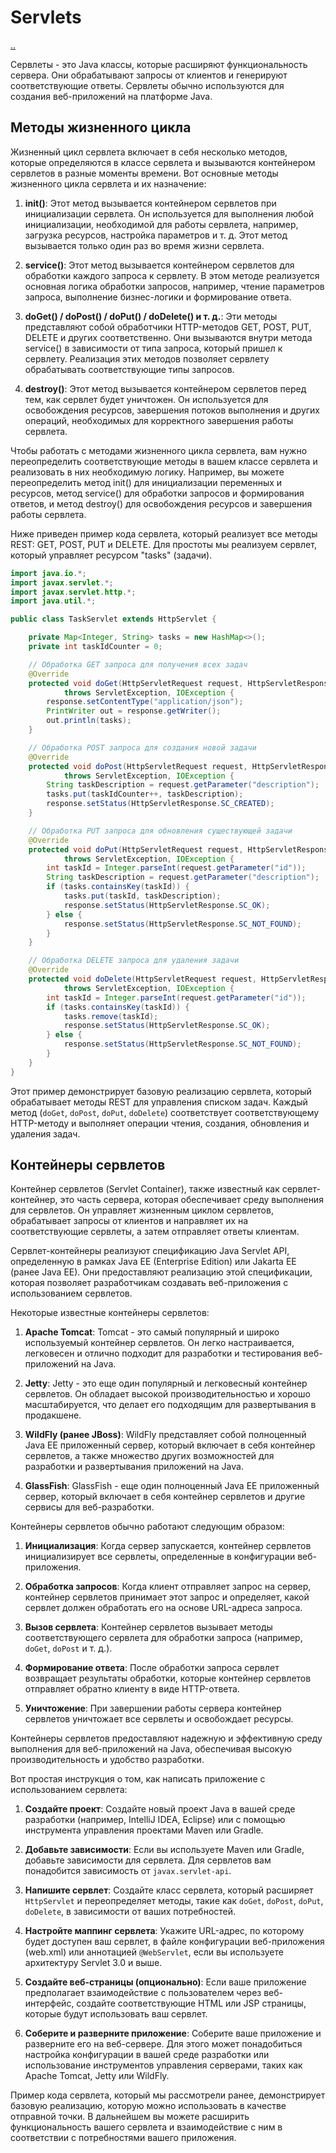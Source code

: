 # Servlets

[..](./README.md)

Сервлеты - это Java классы, которые расширяют функциональность сервера. Они обрабатывают запросы от клиентов и генерируют соответствующие ответы. Сервлеты обычно используются для создания веб-приложений на платформе Java.

## Методы жизненного цикла

Жизненный цикл сервлета включает в себя несколько методов, которые определяются в классе сервлета и вызываются контейнером сервлетов в разные моменты времени. Вот основные методы жизненного цикла сервлета и их назначение:

1. **init()**: Этот метод вызывается контейнером сервлетов при инициализации сервлета. Он используется для выполнения любой инициализации, необходимой для работы сервлета, например, загрузка ресурсов, настройка параметров и т. д. Этот метод вызывается только один раз во время жизни сервлета.

2. **service()**: Этот метод вызывается контейнером сервлетов для обработки каждого запроса к сервлету. В этом методе реализуется основная логика обработки запросов, например, чтение параметров запроса, выполнение бизнес-логики и формирование ответа.

3. **doGet() / doPost() / doPut() / doDelete() и т. д.**: Эти методы представляют собой обработчики HTTP-методов GET, POST, PUT, DELETE и других соответственно. Они вызываются внутри метода service() в зависимости от типа запроса, который пришел к сервлету. Реализация этих методов позволяет сервлету обрабатывать соответствующие типы запросов.

4. **destroy()**: Этот метод вызывается контейнером сервлетов перед тем, как сервлет будет уничтожен. Он используется для освобождения ресурсов, завершения потоков выполнения и других операций, необходимых для корректного завершения работы сервлета.

Чтобы работать с методами жизненного цикла сервлета, вам нужно переопределить соответствующие методы в вашем классе сервлета и реализовать в них необходимую логику. Например, вы можете переопределить метод init() для инициализации переменных и ресурсов, метод service() для обработки запросов и формирования ответов, и метод destroy() для освобождения ресурсов и завершения работы сервлета.

Ниже приведен пример кода сервлета, который реализует все методы REST: GET, POST, PUT и DELETE. Для простоты мы реализуем сервлет, который управляет ресурсом "tasks" (задачи).

```java
import java.io.*;
import javax.servlet.*;
import javax.servlet.http.*;
import java.util.*;

public class TaskServlet extends HttpServlet {

    private Map<Integer, String> tasks = new HashMap<>();
    private int taskIdCounter = 0;

    // Обработка GET запроса для получения всех задач
    @Override
    protected void doGet(HttpServletRequest request, HttpServletResponse response)
            throws ServletException, IOException {
        response.setContentType("application/json");
        PrintWriter out = response.getWriter();
        out.println(tasks);
    }

    // Обработка POST запроса для создания новой задачи
    @Override
    protected void doPost(HttpServletRequest request, HttpServletResponse response)
            throws ServletException, IOException {
        String taskDescription = request.getParameter("description");
        tasks.put(taskIdCounter++, taskDescription);
        response.setStatus(HttpServletResponse.SC_CREATED);
    }

    // Обработка PUT запроса для обновления существующей задачи
    @Override
    protected void doPut(HttpServletRequest request, HttpServletResponse response)
            throws ServletException, IOException {
        int taskId = Integer.parseInt(request.getParameter("id"));
        String taskDescription = request.getParameter("description");
        if (tasks.containsKey(taskId)) {
            tasks.put(taskId, taskDescription);
            response.setStatus(HttpServletResponse.SC_OK);
        } else {
            response.setStatus(HttpServletResponse.SC_NOT_FOUND);
        }
    }

    // Обработка DELETE запроса для удаления задачи
    @Override
    protected void doDelete(HttpServletRequest request, HttpServletResponse response)
            throws ServletException, IOException {
        int taskId = Integer.parseInt(request.getParameter("id"));
        if (tasks.containsKey(taskId)) {
            tasks.remove(taskId);
            response.setStatus(HttpServletResponse.SC_OK);
        } else {
            response.setStatus(HttpServletResponse.SC_NOT_FOUND);
        }
    }
}
```

Этот пример демонстрирует базовую реализацию сервлета, который обрабатывает методы REST для управления списком задач. Каждый метод (`doGet`, `doPost`, `doPut`, `doDelete`) соответствует соответствующему HTTP-методу и выполняет операции чтения, создания, обновления и удаления задач.

## Контейнеры сервлетов

Контейнер сервлетов (Servlet Container), также известный как сервлет-контейнер, это часть сервера, которая обеспечивает среду выполнения для сервлетов. Он управляет жизненным циклом сервлетов, обрабатывает запросы от клиентов и направляет их на соответствующие сервлеты, а затем отправляет ответы клиентам.

Сервлет-контейнеры реализуют спецификацию Java Servlet API, определенную в рамках Java EE (Enterprise Edition) или Jakarta EE (ранее Java EE). Они предоставляют реализацию этой спецификации, которая позволяет разработчикам создавать веб-приложения с использованием сервлетов.

Некоторые известные контейнеры сервлетов:

1. **Apache Tomcat**: Tomcat - это самый популярный и широко используемый контейнер сервлетов. Он легко настраивается, легковесен и отлично подходит для разработки и тестирования веб-приложений на Java.

2. **Jetty**: Jetty - это еще один популярный и легковесный контейнер сервлетов. Он обладает высокой производительностью и хорошо масштабируется, что делает его подходящим для развертывания в продакшене.

3. **WildFly (ранее JBoss)**: WildFly представляет собой полноценный Java EE приложенный сервер, который включает в себя контейнер сервлетов, а также множество других возможностей для разработки и развертывания приложений на Java.

4. **GlassFish**: GlassFish - еще один полноценный Java EE приложенный сервер, который включает в себя контейнер сервлетов и другие сервисы для веб-разработки.

Контейнеры сервлетов обычно работают следующим образом:

1. **Инициализация**: Когда сервер запускается, контейнер сервлетов инициализирует все сервлеты, определенные в конфигурации веб-приложения.

2. **Обработка запросов**: Когда клиент отправляет запрос на сервер, контейнер сервлетов принимает этот запрос и определяет, какой сервлет должен обработать его на основе URL-адреса запроса.

3. **Вызов сервлета**: Контейнер сервлетов вызывает методы соответствующего сервлета для обработки запроса (например, `doGet`, `doPost` и т. д.).

4. **Формирование ответа**: После обработки запроса сервлет возвращает результаты обработки, которые контейнер сервлетов отправляет обратно клиенту в виде HTTP-ответа.

5. **Уничтожение**: При завершении работы сервера контейнер сервлетов уничтожает все сервлеты и освобождает ресурсы.

Контейнеры сервлетов предоставляют надежную и эффективную среду выполнения для веб-приложений на Java, обеспечивая высокую производительность и удобство разработки.

Вот простая инструкция о том, как написать приложение с использованием сервлета:

1. **Создайте проект**: Создайте новый проект Java в вашей среде разработки (например, IntelliJ IDEA, Eclipse) или с помощью инструмента управления проектами Maven или Gradle.

2. **Добавьте зависимости**: Если вы используете Maven или Gradle, добавьте зависимости для сервлета. Для сервлетов вам понадобится зависимость от `javax.servlet-api`.

3. **Напишите сервлет**: Создайте класс сервлета, который расширяет `HttpServlet` и переопределяет методы, такие как `doGet`, `doPost`, `doPut`, `doDelete`, в зависимости от ваших потребностей.

4. **Настройте маппинг сервлета**: Укажите URL-адрес, по которому будет доступен ваш сервлет, в файле конфигурации веб-приложения (web.xml) или аннотацией `@WebServlet`, если вы используете архитектуру Servlet 3.0 и выше.

5. **Создайте веб-страницы (опционально)**: Если ваше приложение предполагает взаимодействие с пользователем через веб-интерфейс, создайте соответствующие HTML или JSP страницы, которые будут использовать ваш сервлет.

6. **Соберите и разверните приложение**: Соберите ваше приложение и разверните его на веб-сервере. Для этого может понадобиться настройка конфигурации в вашей среде разработки или использование инструментов управления серверами, таких как Apache Tomcat, Jetty или WildFly.

Пример кода сервлета, который мы рассмотрели ранее, демонстрирует базовую реализацию, которую можно использовать в качестве отправной точки. В дальнейшем вы можете расширить функциональность вашего сервлета и взаимодействие с ним в соответствии с потребностями вашего приложения.
